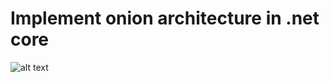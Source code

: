 # Implement onion architecture in .net core 
![alt text](https://www.codeguru.com/imagesvr_ce/2236/Onion1.png)
